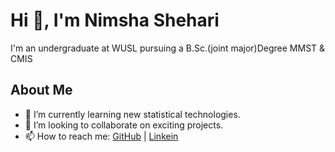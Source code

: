 
# Hi 👋, I'm Nimsha Shehari


I'm an undergraduate at WUSL pursuing a B.Sc.(joint major)Degree MMST & CMIS

## About Me
- 🌱 I’m currently learning new statistical technologies.
- 👯 I’m looking to collaborate on exciting projects.
- 📫 How to reach me: [GitHub](https://github.com/your_github_handle) | [Linkein](linkedin.com/in/nimsha-shehari)

<!--
**Nimsha-Shehari/Nimsha-Shehari** is a ✨ _special_ ✨ repository because its `README.md` (this file) appears on your GitHub profile.

Here are some ideas to get you started:

- 🔭 I’m currently working on ...
- 🌱 I’m currently learning ...
- 👯 I’m looking to collaborate on ...
- 🤔 I’m looking for help with ...
- 💬 Ask me about ...
- 📫 How to reach me: ...
- 😄 Pronouns: ...
- ⚡ Fun fact: ...
-->
